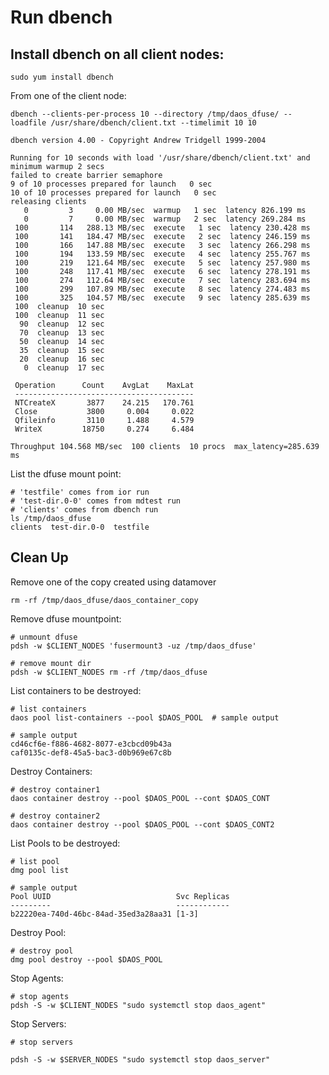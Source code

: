 # Run dbench

## Install dbench on all client nodes:

	sudo yum install dbench

From one of the client node:

	dbench --clients-per-process 10 --directory /tmp/daos_dfuse/ --loadfile /usr/share/dbench/client.txt --timelimit 10 10

	dbench version 4.00 - Copyright Andrew Tridgell 1999-2004

	Running for 10 seconds with load '/usr/share/dbench/client.txt' and minimum warmup 2 secs
	failed to create barrier semaphore
	9 of 10 processes prepared for launch   0 sec
	10 of 10 processes prepared for launch   0 sec
	releasing clients
	   0         3     0.00 MB/sec  warmup   1 sec  latency 826.199 ms
	   0         7     0.00 MB/sec  warmup   2 sec  latency 269.284 ms
	 100       114   288.13 MB/sec  execute   1 sec  latency 230.428 ms
	 100       141   184.47 MB/sec  execute   2 sec  latency 246.159 ms
	 100       166   147.88 MB/sec  execute   3 sec  latency 266.298 ms
	 100       194   133.59 MB/sec  execute   4 sec  latency 255.767 ms
	 100       219   121.64 MB/sec  execute   5 sec  latency 257.980 ms
	 100       248   117.41 MB/sec  execute   6 sec  latency 278.191 ms
	 100       274   112.64 MB/sec  execute   7 sec  latency 283.694 ms
	 100       299   107.89 MB/sec  execute   8 sec  latency 274.483 ms
	 100       325   104.57 MB/sec  execute   9 sec  latency 285.639 ms
	 100  cleanup  10 sec
	 100  cleanup  11 sec
	  90  cleanup  12 sec
	  70  cleanup  13 sec
	  50  cleanup  14 sec
	  35  cleanup  15 sec
	  20  cleanup  16 sec
	   0  cleanup  17 sec

	 Operation      Count    AvgLat    MaxLat
	 ----------------------------------------
	 NTCreateX       3877    24.215   170.761
	 Close           3800     0.004     0.022
	 Qfileinfo       3110     1.488     4.579
	 WriteX         18750     0.274     6.484

	Throughput 104.568 MB/sec  100 clients  10 procs  max_latency=285.639 ms



List the dfuse mount point:

	# 'testfile' comes from ior run
	# 'test-dir.0-0' comes from mdtest run
	# 'clients' comes from dbench run
	ls /tmp/daos_dfuse
	clients  test-dir.0-0  testfile

## Clean Up

Remove one of the copy created using datamover

	rm -rf /tmp/daos_dfuse/daos_container_copy

Remove dfuse mountpoint:

	# unmount dfuse
	pdsh -w $CLIENT_NODES 'fusermount3 -uz /tmp/daos_dfuse'

	# remove mount dir
	pdsh -w $CLIENT_NODES rm -rf /tmp/daos_dfuse



List containers to be destroyed:

	# list containers
	daos pool list-containers --pool $DAOS_POOL  # sample output

	# sample output
	cd46cf6e-f886-4682-8077-e3cbcd09b43a
	caf0135c-def8-45a5-bac3-d0b969e67c8b

Destroy Containers:

	# destroy container1
	daos container destroy --pool $DAOS_POOL --cont $DAOS_CONT

	# destroy container2
	daos container destroy --pool $DAOS_POOL --cont $DAOS_CONT2



List Pools to be destroyed:

	# list pool
	dmg pool list

	# sample output
	Pool UUID                            Svc Replicas
	---------                            ------------
	b22220ea-740d-46bc-84ad-35ed3a28aa31 [1-3]



Destroy Pool:

	# destroy pool
	dmg pool destroy --pool $DAOS_POOL


Stop Agents:

	# stop agents
	pdsh -S -w $CLIENT_NODES "sudo systemctl stop daos_agent"

Stop Servers:

	# stop servers

	pdsh -S -w $SERVER_NODES "sudo systemctl stop daos_server"
